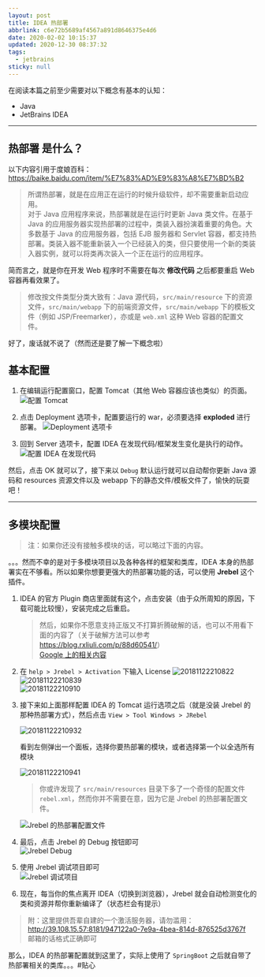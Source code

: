 ```yaml
---
layout: post
title: IDEA 热部署
abbrlink: c6e72b5689af4567a891d8646375e4d6
date: 2020-02-02 10:15:37
updated: 2020-12-30 08:37:32
tags:
  - jetbrains
sticky: null
---
```


在阅读本篇之前至少需要对以下概念有基本的认知：

- Java
- JetBrains IDEA

---

## **热部署** 是什么？

以下内容引用于度娘百科：https://baike.baidu.com/item/%E7%83%AD%E9%83%A8%E7%BD%B2

> 所谓热部署，就是在应用正在运行的时候升级软件，却不需要重新启动应用。\
> 对于 Java 应用程序来说，热部署就是在运行时更新 Java 类文件。在基于 Java 的应用服务器实现热部署的过程中，类装入器扮演着重要的角色。大多数基于 Java 的应用服务器，包括 EJB 服务器和 Servlet 容器，都支持热部署。类装入器不能重新装入一个已经装入的类，但只要使用一个新的类装入器实例，就可以将类再次装入一个正在运行的应用程序。

简而言之，就是你在开发 Web 程序时不需要在每次 **修改代码** 之后都要重启 Web 容器再看效果了。

> 修改按文件类型分类大致有：Java 源代码，`src/main/resource` 下的资源文件，`src/main/webapp` 下的前端资源文件，`src/main/webapp` 下的模板文件（例如 JSP/Freemarker），亦或是 `web.xml` 这种 Web 容器的配置文件。

好了，废话就不说了（然而还是要了解一下概念啦）

## 基本配置

1.  在编辑运行配置窗口，配置 Tomcat（其他 Web 容器应该也类似）的页面。
    ![配置 Tomcat](https://cdn.jsdelivr.net/gh/rxliuli/img-bed/20181122210657.png)

1.  点击 Deployment 选项卡，配置要运行的 war，必须要选择 **exploded** 进行部署。
    ![Deployment 选项卡](https://cdn.jsdelivr.net/gh/rxliuli/img-bed/20181122210737.png)

1.  回到 Server 选项卡，配置 IDEA 在发现代码/框架发生变化是执行的动作。
    ![配置 IDEA 在发现代码](https://cdn.jsdelivr.net/gh/rxliuli/img-bed/20181122210756.png)

然后，点击 OK 就可以了，接下来以 `Debug` 默认运行就可以自动帮你更新 Java 源码和 resources 资源文件以及 webapp 下的静态文件/模板文件了，愉快的玩耍吧！

---

## 多模块配置

> 注：如果你还没有接触多模块的话，可以略过下面的内容。

。。。然而不幸的是对于多模块项目以及各种各样的框架和类库，IDEA 本身的热部署实在不够看。所以如果你想要更强大的热部署功能的话，可以使用 **Jrebel** 这个插件。

1.  IDEA 的官方 Plugin 商店里面就有这个，点击安装（由于众所周知的原因，下载可能比较慢），安装完成之后重启。

    > 然后，如果你不愿意支持正版又不打算折腾破解的话，也可以不用看下面的内容了（关于破解方法可以参考 <https://blog.rxliuli.com/p/88d60541/>）\
    > [Google 上的相关内容](https://www.google.lk/search?q=IDEA+Jrebel+%E7%A0%B4%E8%A7%A3&oq=IDEA+Jrebel+%E7%A0%B4%E8%A7%A3)

1.  在 `help > Jrebel > Activation` 下输入 License
    ![20181122210822](https://cdn.jsdelivr.net/gh/rxliuli/img-bed/20181122210822.png)\
    ![20181122210839](https://cdn.jsdelivr.net/gh/rxliuli/img-bed/20181122210839.png)\
    ![20181122210910](https://cdn.jsdelivr.net/gh/rxliuli/img-bed/20181122210910.png)

1.  接下来如上面那样配置 IDEA 的 Tomcat 运行选项之后（就是没装 Jrebel 的那种热部署方式），然后点击 `View > Tool Windows > JRebel`

    ![20181122210932](https://cdn.jsdelivr.net/gh/rxliuli/img-bed/20181122210932.png)

    看到左侧弹出一个面板，选择你要热部署的模块，或者选择第一个以全选所有模块

    ![20181122210941](https://cdn.jsdelivr.net/gh/rxliuli/img-bed/20181122210941.png)

    > 你或许发现了 `src/main/resources` 目录下多了一个奇怪的配置文件 `rebel.xml`，然而你并不需要在意，因为它是 Jrebel 的热部署配置文件。

    ![Jrebel 的热部署配置文件](https://cdn.jsdelivr.net/gh/rxliuli/img-bed/20181122210955.png)

1.  最后，点击 Jrebel 的 Debug 按钮即可\
    ![Jrebel Debug](https://cdn.jsdelivr.net/gh/rxliuli/img-bed/20181122211005.png)

1.  使用 Jrebel 调试项目即可\
    ![Jrebel 调试项目](https://cdn.jsdelivr.net/gh/rxliuli/img-bed/20190325101659.png)

1.  现在，每当你的焦点离开 IDEA（切换到浏览器），Jrebel 就会自动检测变化的类和资源并帮你重新编译了（状态栏会有提示）

> 附：这里提供吾辈自建的一个激活服务器，请勿滥用：<http://39.108.15.57:8181/947122a0-7e9a-4bea-814d-876525d3767f>\
> 邮箱的话格式正确即可

那么，IDEA 的热部署配置就到这里了，实际上使用了 `SpringBoot` 之后就自带了热部署相关的类库。。。#贴心
